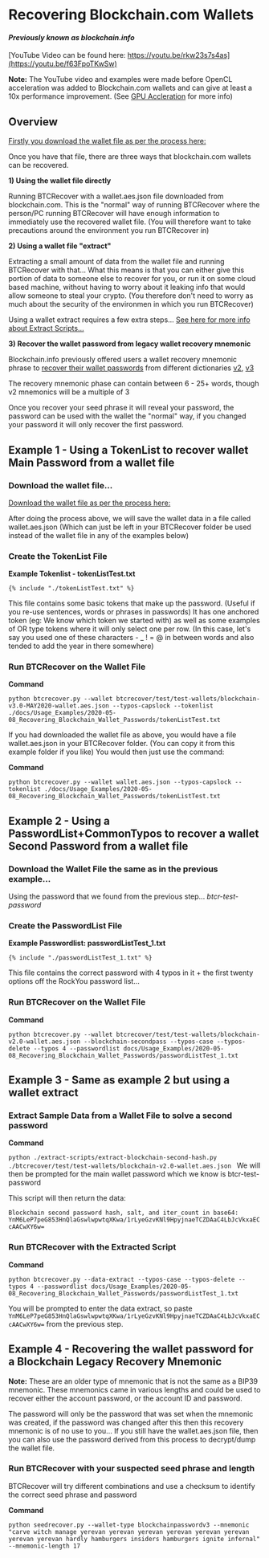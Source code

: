 # Recovering Blockchain.com Wallets 
#### _Previously known as blockchain.info_
[YouTube Video can be found here: https://youtu.be/rkw23s7s4as](https://youtu.be/f63FpoTKwSw)

**Note:** The YouTube video and examples were made before OpenCL acceleration was added to Blockchain.com wallets and can give at least a 10x performance improvement. (See [GPU Accleration](../../GPU_Acceleration.md) for more info) 

## Overview
[Firstly you download the wallet file as per the process here:](../../TUTORIAL.md#downloading-blockchaincom-wallet-files)

Once you have that file, there are three ways that blockchain.com wallets can be recovered.

**1) Using the wallet file directly**

Running BTCRecover with a wallet.aes.json file downloaded from blockchain.com. This is the "normal" way of running BTCRecover where the person/PC running BTCRecover will have enough information to immediately use the recovered wallet file. (You will therefore want to take precautions around the environment you run BTCRecover in)

**2) Using a wallet file "extract"**

Extracting a small amount of data from the wallet file and running BTCRecover with that... What this means is that you can either give this portion of data to someone else to recover for you, or run it on some cloud based machine, without having to worry about it leaking info that would allow someone to steal your crypto. (You therefore don't need to worry as much about the security of the environmen in which you run BTCRecover) 

Using a wallet extract requires a few extra steps... [See here for more info about Extract Scripts...](../../Extract_Scripts.md)

**3) Recover the wallet password from legacy wallet recovery mnemonic**

Blockchain.info previously offered users a wallet recovery mnemonic phrase to [recover their wallet passwords](https://login.blockchain.com/wallet/recover-wallet) from different dictionaries [v2](https://github.com/blockchain/unused-My-Wallet/blob/master/mnemonic.js#L319), [v3](https://github.com/blockchain/unused-My-Wallet/blob/master/mnemonic_words_v3.html)

The recovery mnemonic phase can contain between 6 - 25+ words, though v2 mnemonics will be a multiple of 3

Once you recover your seed phrase it will reveal your password, the password can be used with the wallet the "normal" way, if you changed your password it will only recover the first password.

## Example 1 - Using a TokenList to recover wallet Main Password from a wallet file

### Download the wallet file...

[Download the wallet file as per the process here:](../../TUTORIAL.md#downloading-blockchaincom-wallet-files)

After doing the process above, we will save the wallet data in a file called wallet.aes.json (Which can just be left in your BTCRecover folder be used instead of the wallet file in any of the examples below)

### Create the TokenList File 
**Example Tokenlist - tokenListTest.txt**
``` linenums="1"
{% include "./tokenListTest.txt" %}
```

This file contains some basic tokens that make up the password. (Useful if you re-use sentences, words or phrases in passwords) It has one anchored token (eg: We know which token we started with) as well as some examples of OR type tokens where it will only select one per row. (In this case, let's say you used one of these characters - _ ! = @ in between words and also tended to add the year in there somewhere)

### Run BTCRecover on the Wallet File
**Command**

`python btcrecover.py --wallet btcrecover/test/test-wallets/blockchain-v3.0-MAY2020-wallet.aes.json --typos-capslock --tokenlist ./docs/Usage_Examples/2020-05-08_Recovering_Blockchain_Wallet_Passwords/tokenListTest.txt
`

If you had downloaded the wallet file as above, you would have a file wallet.aes.json in your BTCRecover folder. (You can copy it from this example folder if you like) You would then just use the command:

**Command**

`python btcrecover.py --wallet wallet.aes.json --typos-capslock --tokenlist ./docs/Usage_Examples/2020-05-08_Recovering_Blockchain_Wallet_Passwords/tokenListTest.txt
`

## Example 2 - Using a PasswordList+CommonTypos to recover a wallet Second Password from a wallet file

### Download the Wallet File the same as in the previous example...

Using the password that we found from the previous step... _btcr-test-password_

### Create the PasswordList File
**Example Passwordlist: passwordListTest_1.txt**

``` linenums="1"
{% include "./passwordListTest_1.txt" %}
```
This file contains the correct password with 4 typos in it + the first twenty options off the RockYou password list...

### Run BTCRecover on the Wallet File
**Command**

```
python btcrecover.py --wallet btcrecover/test/test-wallets/blockchain-v2.0-wallet.aes.json --blockchain-secondpass --typos-case --typos-delete --typos 4 --passwordlist docs/Usage_Examples/2020-05-08_Recovering_Blockchain_Wallet_Passwords/passwordListTest_1.txt
```

## Example 3 - Same as example 2 but using a wallet extract

### Extract Sample Data from a Wallet File to solve a second password
**Command**

`python ./extract-scripts/extract-blockchain-second-hash.py ./btcrecover/test/test-wallets/blockchain-v2.0-wallet.aes.json
`
We will then be prompted for the main wallet password which we know is btcr-test-password

This script will then return the data:

`Blockchain second password hash, salt, and iter_count in base64:
YnM6LeP7peG853HnQlaGswlwpwtqXKwa/1rLyeGzvKNl9HpyjnaeTCZDAaC4LbJcVkxaECcAACwXY6w=`

### Run BTCRecover with the Extracted Script
**Command**

`python btcrecover.py --data-extract --typos-case --typos-delete --typos 4 --passwordlist docs/Usage_Examples/2020-05-08_Recovering_Blockchain_Wallet_Passwords/passwordListTest_1.txt`

You will be prompted to enter the data extract, so paste `YnM6LeP7peG853HnQlaGswlwpwtqXKwa/1rLyeGzvKNl9HpyjnaeTCZDAaC4LbJcVkxaECcAACwXY6w=` from the previous step.

## Example 4 - Recovering the wallet password for a Blockchain Legacy Recovery Mnemonic

**Note:** These are an older type of mnemonic that is not the same as a BIP39 mnemonic. These mnemonics came in various lengths and could be used to recover either the account password, or the account ID and password. 

The password will only be the password that was set when the mnemonic was created, if the password was changed after this then this recovery mnemonic is of no use to you... If you still have the wallet.aes.json file, then you can also use the password derived from this process to decrypt/dump the wallet file.

### Run BTCRecover with your suspected seed phrase and length
BTCRecover will try different combinations and use a checksum to identify the correct seed phrase and password

**Command**

`python seedrecover.py --wallet-type blockchainpasswordv3 --mnemonic "carve witch manage yerevan yerevan yerevan yerevan yerevan yerevan yerevan yerevan hardly hamburgers insiders hamburgers ignite infernal" --mnemonic-length 17
`